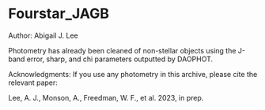 # Fourstar_JAGB

Author: Abigail J. Lee

Photometry has already been cleaned of non-stellar objects using the J-band error, sharp, and chi parameters outputted by DAOPHOT. 


Acknowledgments: If you use any photometry in this archive, please cite the relevant paper: 

Lee, A. J., Monson, A., Freedman, W. F., et al. 2023, in prep. 

